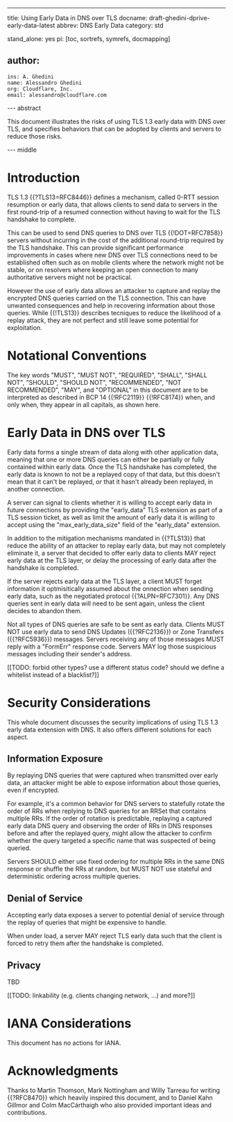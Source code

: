 ---
title: Using Early Data in DNS over TLS
docname: draft-ghedini-dprive-early-data-latest
abbrev: DNS Early Data
category: std

stand_alone: yes
pi: [toc, sortrefs, symrefs, docmapping]

author:
 -
    ins: A. Ghedini
    name: Alessandro Ghedini
    org: Cloudflare, Inc.
    email: alessandro@cloudflare.com

--- abstract

This document illustrates the risks of using TLS 1.3 early data with DNS over
TLS, and specifies behaviors that can be adopted by clients and servers to
reduce those risks.

--- middle

# Introduction

TLS 1.3 {{?TLS13=RFC8446}} defines a mechanism, called 0-RTT session resumption
or early data, that allows clients to send data to servers in the first
round-trip of a resumed connection without having to wait for the TLS handshake
to complete.

This can be used to send DNS queries to DNS over TLS {{!DOT=RFC7858}} servers
without incurring in the cost of the additional round-trip required by the TLS
handshake. This can provide significant performance improvements in cases where
new DNS over TLS connections need to be established often such as on mobile
clients where the network might not be stable, or on resolvers where keeping an
open connection to many authoritative servers might not be practical.

However the use of early data allows an attacker to capture and replay the
encrypted DNS queries carried on the TLS connection. This can have unwanted
consequences and help in recovering information about those queries. While
{{!TLS13}} describes tecniques to reduce the likelihood of a replay attack,
they are not perfect and still leave some potential for exploitation.

# Notational Conventions

The key words "MUST", "MUST NOT", "REQUIRED", "SHALL", "SHALL NOT", "SHOULD",
"SHOULD NOT", "RECOMMENDED", "NOT RECOMMENDED", "MAY", and "OPTIONAL" in this
document are to be interpreted as described in BCP 14 {{!RFC2119}} {{!RFC8174}}
when, and only when, they appear in all capitals, as shown here.

# Early Data in DNS over TLS

Early data forms a single stream of data along with other application data,
meaning that one or more DNS queries can either be partially or fully contained
within early data. Once the TLS handshake has completed, the early data is known
to not be a replayed copy of that data, but this doesn't mean that it can't be
replayed, or that it hasn't already been replayed, in another connection.

A server can signal to clients whether it is willing to accept early data in
future connections by providing the "early_data" TLS extension as part of a TLS
session ticket, as well as limit the amount of early data it is willing to
accept using the "max_early_data_size" field of the "early_data" extension.

In addition to the mitigation mechanisms mandated in {{?TLS13}} that reduce the
ability of an attacker to replay early data, but may not completely eliminate
it, a server that decided to offer early data to clients MAY reject early data
at the TLS layer, or delay the processing of early data after the handshake is
completed.

If the server rejects early data at the TLS layer, a client MUST forget
information it optmisitically assumed about the onnection when sending early
data, such as the negotiated protocol {{?ALPN=RFC7301}}. Any DNS queries sent
in early data will need to be sent again, unless the client decides to abandon
them.

Not all types of DNS queries are safe to be sent as early data. Clients MUST
NOT use early data to send DNS Updates ({{?RFC2136}}) or Zone Transfers
({{?RFC5936}}) messages. Servers receiving any of those messages MUST reply with
a "FormErr" response code. Servers MAY log those suspicious messages
including their sender's address.

[[TODO: forbid other types? use a different status code? should we define a
  whitelist instead of a blacklist?]]

# Security Considerations

This whole document discusses the security implications of using
TLS 1.3 early data extension with DNS. It also offers different
solutions for each aspect.

## Information Exposure

By replaying DNS queries that were captured when transmitted over early data,
an attacker might be able to expose information about those queries, even if
encrypted.

For example, it's a common behavior for DNS servers to statefully rotate the
order of RRs when replying to DNS queries for an RRSet that contains multiple
RRs. If the order of rotation is predictable, replaying a captured early data
DNS query and observing the order of RRs in DNS responses before and after the
replayed query, might allow the attacker to confirm whether the query targeted
a specific name that was suspected of being queried.

Servers SHOULD either use fixed ordering for multiple RRs in the same DNS
response or shuffle the RRs at random, but MUST NOT use stateful and
deterministic ordering across multiple queries.

## Denial of Service

Accepting early data exposes a server to potential denial of service through
the replay of queries that might be expensive to handle.

When under load, a server MAY reject TLS early data such that the client is
forced to retry them after the handshake is completed.

## Privacy

TBD

[[TODO: linkability (e.g. clients changing network, ...) and more?]]

# IANA Considerations

This document has no actions for IANA.

# Acknowledgments

Thanks to Martin Thomson, Mark Nottingham and Willy Tarreau for writing
{{?RFC8470}} which heavily inspired this document, and to Daniel Kahn Gillmor
and Colm MacCárthaigh who also provided important ideas and contributions.

